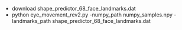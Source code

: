 -	download shape_predictor_68_face_landmarks.dat
-	python eye_movement_rev2.py -numpy_path numpy_samples.npy -landmarks_path shape_predictor_68_face_landmarks.dat
